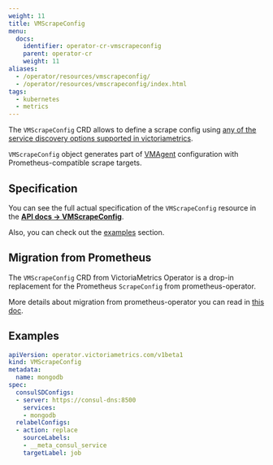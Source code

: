 ```yaml
---
weight: 11
title: VMScrapeConfig
menu:
  docs:
    identifier: operator-cr-vmscrapeconfig
    parent: operator-cr
    weight: 11
aliases:
  - /operator/resources/vmscrapeconfig/
  - /operator/resources/vmscrapeconfig/index.html
tags:
  - kubernetes
  - metrics
---
```

The `VMScrapeConfig` CRD allows to define a scrape config using [any of the service discovery options supported in victoriametrics](https://docs.victoriametrics.com/victoriametrics/sd_configs/).

`VMScrapeConfig` object generates part of [VMAgent](https://docs.victoriametrics.com/victoriametrics/vmagent/) configuration with Prometheus-compatible scrape targets.

## Specification

You can see the full actual specification of the `VMScrapeConfig` resource in
the **[API docs -> VMScrapeConfig](https://docs.victoriametrics.com/operator/api/#vmscrapeconfig)**.

Also, you can check out the [examples](https://docs.victoriametrics.com/operator/resources/vmscrapeconfig/#examples) section.

## Migration from Prometheus

The `VMScrapeConfig` CRD from VictoriaMetrics Operator is a drop-in replacement 
for the Prometheus `ScrapeConfig` from prometheus-operator.

More details about migration from prometheus-operator you can read in [this doc](https://docs.victoriametrics.com/operator/migration/).

## Examples

```yaml
apiVersion: operator.victoriametrics.com/v1beta1
kind: VMScrapeConfig
metadata:
  name: mongodb
spec:
  consulSDConfigs:
  - server: https://consul-dns:8500
    services:
    - mongodb
  relabelConfigs:
  - action: replace
    sourceLabels:
    - __meta_consul_service
    targetLabel: job
```
